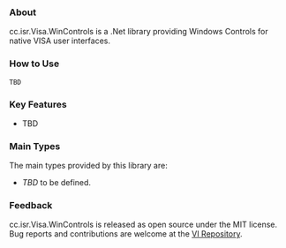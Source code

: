 ### About

cc.isr.Visa.WinControls is a .Net library providing Windows Controls for native VISA user interfaces.

### How to Use

```
TBD
```

### Key Features

* TBD

### Main Types

The main types provided by this library are:

* _TBD_ to be defined.

### Feedback

cc.isr.Visa.WinControls is released as open source under the MIT license.
Bug reports and contributions are welcome at the [VI Repository].

[VI Repository]: https://www.github.com/atecoder/ds.vi.ivi

